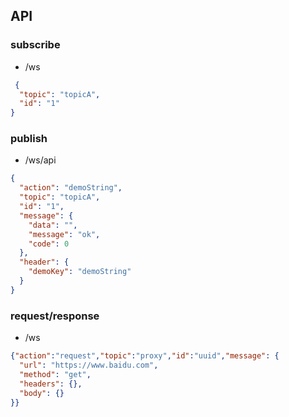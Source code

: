 ## API


### subscribe
- /ws
```json
 {
  "topic": "topicA",
  "id": "1"
}
```



### publish
- /ws/api 
```json
{
  "action": "demoString",
  "topic": "topicA",
  "id": "1",
  "message": {
    "data": "",
    "message": "ok",
    "code": 0
  },
  "header": {
    "demoKey": "demoString"
  }
}

```


### request/response
- /ws
```json
{"action":"request","topic":"proxy","id":"uuid","message": {
  "url": "https://www.baidu.com",
  "method": "get",
  "headers": {},
  "body": {}
}}
```

